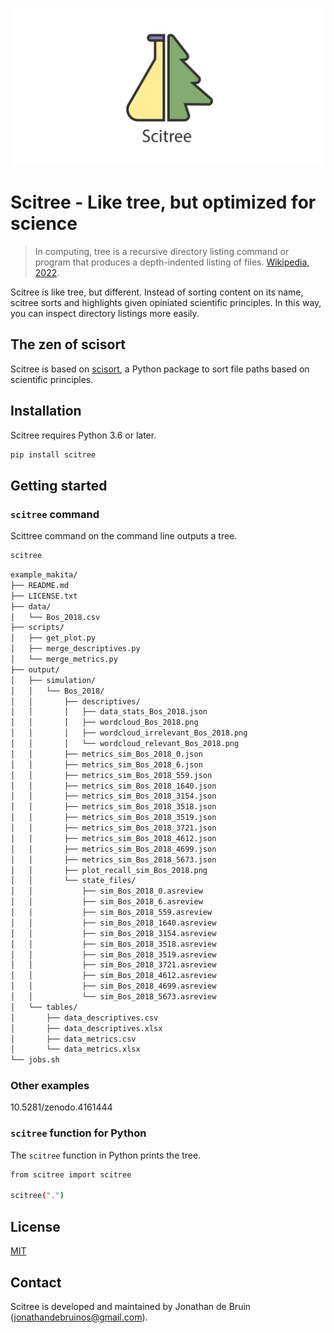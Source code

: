 [![scitree_repocard.png](https://github.com/J535D165/scitree/raw/main/scitree_repocard.png)](github.com/j535d165/scitree)

# Scitree - Like tree, but optimized for science

> In computing, tree is a recursive directory listing command or program that
> produces a depth-indented listing of files. [Wikipedia, 2022](https://en.wikipedia.org/wiki/Tree_(command)).

Scitree is like tree, but different. Instead of sorting content on its name,
scitree sorts and highlights given opiniated scientific principles. In this
way, you can inspect directory listings more easily.

## The zen of scisort

Scitree is based on [scisort](https://github.com/j535d165/scisort), a Python
package to sort file paths based on scientific principles.

## Installation

Scitree requires Python 3.6 or later.

```sh
pip install scitree
```

## Getting started

### `scitree` command

Scittree command on the command line outputs a tree.
```sh
scitree
```

<!--
cd example/example_makita
scitree

scitree example/example_makita
 -->

```sh
example_makita/
├── README.md
├── LICENSE.txt
├── data/
│   └── Bos_2018.csv
├── scripts/
│   ├── get_plot.py
│   ├── merge_descriptives.py
│   └── merge_metrics.py
├── output/
│   ├── simulation/
│   │   └── Bos_2018/
│   │       ├── descriptives/
│   │       │   ├── data_stats_Bos_2018.json
│   │       │   ├── wordcloud_Bos_2018.png
│   │       │   ├── wordcloud_irrelevant_Bos_2018.png
│   │       │   └── wordcloud_relevant_Bos_2018.png
│   │       ├── metrics_sim_Bos_2018_0.json
│   │       ├── metrics_sim_Bos_2018_6.json
│   │       ├── metrics_sim_Bos_2018_559.json
│   │       ├── metrics_sim_Bos_2018_1640.json
│   │       ├── metrics_sim_Bos_2018_3154.json
│   │       ├── metrics_sim_Bos_2018_3518.json
│   │       ├── metrics_sim_Bos_2018_3519.json
│   │       ├── metrics_sim_Bos_2018_3721.json
│   │       ├── metrics_sim_Bos_2018_4612.json
│   │       ├── metrics_sim_Bos_2018_4699.json
│   │       ├── metrics_sim_Bos_2018_5673.json
│   │       ├── plot_recall_sim_Bos_2018.png
│   │       └── state_files/
│   │           ├── sim_Bos_2018_0.asreview
│   │           ├── sim_Bos_2018_6.asreview
│   │           ├── sim_Bos_2018_559.asreview
│   │           ├── sim_Bos_2018_1640.asreview
│   │           ├── sim_Bos_2018_3154.asreview
│   │           ├── sim_Bos_2018_3518.asreview
│   │           ├── sim_Bos_2018_3519.asreview
│   │           ├── sim_Bos_2018_3721.asreview
│   │           ├── sim_Bos_2018_4612.asreview
│   │           ├── sim_Bos_2018_4699.asreview
│   │           └── sim_Bos_2018_5673.asreview
│   └── tables/
│       ├── data_descriptives.csv
│       ├── data_descriptives.xlsx
│       ├── data_metrics.csv
│       └── data_metrics.xlsx
└── jobs.sh
```

### Other examples

10.5281/zenodo.4161444


### `scitree` function for Python

The `scitree` function in Python prints the tree.

```sh
from scitree import scitree

scitree(".")
```

<!--
cd example/example_makita
scitree

scitree example/example_makita
 -->


## License

[MIT](/LICENSE)

## Contact

Scitree is developed and maintained by Jonathan de Bruin ([jonathandebruinos@gmail.com](email:jonathandebruinos@gmail.com)).
